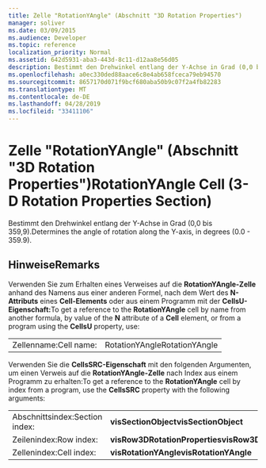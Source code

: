 ```yaml
---
title: Zelle "RotationYAngle" (Abschnitt "3D Rotation Properties")
manager: soliver
ms.date: 03/09/2015
ms.audience: Developer
ms.topic: reference
localization_priority: Normal
ms.assetid: 642d5931-aba3-443d-8c11-d12aa8e56d05
description: Bestimmt den Drehwinkel entlang der Y-Achse in Grad (0,0 bis 359,9).
ms.openlocfilehash: a0ec330ded88aace6c8e4ab658fceca79eb94570
ms.sourcegitcommit: 8657170d071f9bcf680aba50b9c07f2a4fb82283
ms.translationtype: MT
ms.contentlocale: de-DE
ms.lasthandoff: 04/28/2019
ms.locfileid: "33411106"
---
```

# <a name="rotationyangle-cell-3-d-rotation-properties-section"></a><span data-ttu-id="1d9c9-103">Zelle "RotationYAngle" (Abschnitt "3D Rotation Properties")</span><span class="sxs-lookup"><span data-stu-id="1d9c9-103">RotationYAngle Cell (3-D Rotation Properties Section)</span></span>

<span data-ttu-id="1d9c9-104">Bestimmt den Drehwinkel entlang der Y-Achse in Grad (0,0 bis 359,9).</span><span class="sxs-lookup"><span data-stu-id="1d9c9-104">Determines the angle of rotation along the Y-axis, in degrees (0.0 - 359.9).</span></span>
  
## <a name="remarks"></a><span data-ttu-id="1d9c9-105">Hinweise</span><span class="sxs-lookup"><span data-stu-id="1d9c9-105">Remarks</span></span>

<span data-ttu-id="1d9c9-106">Verwenden Sie zum Erhalten eines Verweises auf die **RotationYAngle-Zelle** anhand des Namens aus einer anderen Formel, nach dem Wert des **N-Attributs** eines **Cell-Elements** oder aus einem Programm mit der **CellsU-Eigenschaft:**</span><span class="sxs-lookup"><span data-stu-id="1d9c9-106">To get a reference to the **RotationYAngle** cell by name from another formula, by value of the **N** attribute of a **Cell** element, or from a program using the **CellsU** property, use:</span></span> 
  
|||
|:-----|:-----|
|<span data-ttu-id="1d9c9-107">Zellenname:</span><span class="sxs-lookup"><span data-stu-id="1d9c9-107">Cell name:</span></span>  <br/> |<span data-ttu-id="1d9c9-108">RotationYAngle</span><span class="sxs-lookup"><span data-stu-id="1d9c9-108">RotationYAngle</span></span>  <br/> |
   
<span data-ttu-id="1d9c9-109">Verwenden Sie die **CellsSRC-Eigenschaft** mit den folgenden Argumenten, um einen Verweis auf die **RotationYAngle-Zelle** nach Index aus einem Programm zu erhalten:</span><span class="sxs-lookup"><span data-stu-id="1d9c9-109">To get a reference to the **RotationYAngle** cell by index from a program, use the **CellsSRC** property with the following arguments:</span></span> 
  
|||
|:-----|:-----|
|<span data-ttu-id="1d9c9-110">Abschnittsindex:</span><span class="sxs-lookup"><span data-stu-id="1d9c9-110">Section index:</span></span>  <br/> |<span data-ttu-id="1d9c9-111">**visSectionObject**</span><span class="sxs-lookup"><span data-stu-id="1d9c9-111">**visSectionObject**</span></span> <br/> |
|<span data-ttu-id="1d9c9-112">Zeilenindex:</span><span class="sxs-lookup"><span data-stu-id="1d9c9-112">Row index:</span></span>  <br/> |<span data-ttu-id="1d9c9-113">**visRow3DRotationProperties**</span><span class="sxs-lookup"><span data-stu-id="1d9c9-113">**visRow3DRotationProperties**</span></span> <br/> |
|<span data-ttu-id="1d9c9-114">Zellenindex:</span><span class="sxs-lookup"><span data-stu-id="1d9c9-114">Cell index:</span></span>  <br/> |<span data-ttu-id="1d9c9-115">**visRotationYAngle**</span><span class="sxs-lookup"><span data-stu-id="1d9c9-115">**visRotationYAngle**</span></span> <br/> |
   


